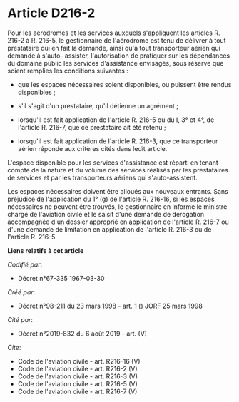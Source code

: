 # Article D216-2

Pour les aérodromes et les services auxquels s'appliquent les articles R. 216-2 à R. 216-5, le gestionnaire de l'aérodrome
est tenu de délivrer à tout prestataire qui en fait la demande, ainsi qu'à tout transporteur aérien qui demande à s'auto-
assister, l'autorisation de pratiquer sur les dépendances du domaine public les services d'assistance envisagés, sous réserve
que soient remplies les conditions suivantes :

- que les espaces nécessaires soient disponibles, ou puissent être rendus disponibles ;

- s'il s'agit d'un prestataire, qu'il détienne un agrément ;

- lorsqu'il est fait application de l'article R. 216-5 ou du I, 3° et 4°, de l'article R. 216-7, que ce prestataire ait été
retenu ;

- lorsqu'il est fait application de l'article R. 216-3, que ce transporteur aérien réponde aux critères cités dans ledit
article. 

L'espace disponible pour les services d'assistance est réparti en tenant compte de la nature et du volume des services
réalisés par les prestataires de services et par les transporteurs aériens qui s'auto-assistent. 

Les espaces nécessaires doivent être alloués aux nouveaux entrants. Sans préjudice de l'application du 1° (g) de l'article R.
216-16, si les espaces nécessaires ne peuvent être trouvés, le gestionnaire en informe le ministre chargé de l'aviation
civile et le saisit d'une demande de dérogation accompagnée d'un dossier approprié en application de l'article R. 216-7 ou
d'une demande de limitation en application de l'article R. 216-3 ou de l'article R. 216-5.

**Liens relatifs à cet article**

_Codifié par_:

  - Décret n°67-335 1967-03-30

_Créé par_:

  - Décret n°98-211 du 23 mars 1998 - art. 1 () JORF 25 mars 1998

_Cité par_:

  - Décret n°2019-832 du 6 août 2019 - art. (V)

_Cite_:

  - Code de l'aviation civile - art. R216-16 (V)
  - Code de l'aviation civile - art. R216-2 (V)
  - Code de l'aviation civile - art. R216-3 (V)
  - Code de l'aviation civile - art. R216-5 (V)
  - Code de l'aviation civile - art. R216-7 (V)
